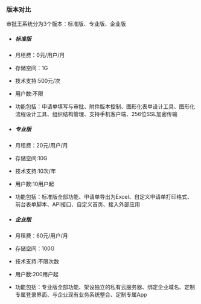 ### 版本对比

审批王系统分为3个版本：标准版、专业版、企业版

- ##### 标准版
 - 月租费：0元/用户/月
 - 存储空间：1G
 - 技术支持:500元/次
 - 用户数:不限
 - 功能包括：申请单填写与审批、附件版本控制、图形化表单设计工具、图形化流程设计工具、组织结构管理、支持手机客户端、256位SSL加密传输

- ##### 专业版
 - 月租费：20元/用户/月
 - 存储空间:10G
 - 技术支持:10次/年
 - 用户数:10用户起
 - 功能包括：标准版全部功能、申请单导出为Excel、自定义申请单打印格式、前台表单脚本、API接口、自定义首页、接入外部应用

- ##### 企业版
 - 月租费：60元/用户/月
 - 存储空间：100G
 - 技术支持:不限次数
 - 用户数:200用户起
 - 功能包括：专业版全部功能、架设独立的私有云服务器、绑定企业域名、定制专属登录界面、与企业现有业务系统整合、定制专属App
